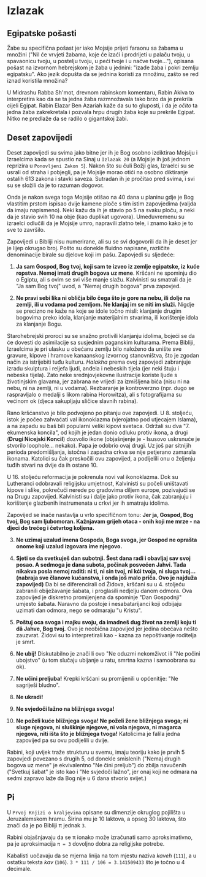 # Izlazak

## Egipatske pošasti

Žabe su specifična pošast jer iako Mojsije prijeti faraonu sa žabama u množini ("Nil će vrvjeti žabama, koje će izaći i prodrijeti u palaču tvoju, u spavaonicu tvoju, u postelju tvoju, u peći tvoje i u naćve tvoje..."), opisana pošast na izvornom hebrejskom je žaba u jednini: "izađe žaba i pokri zemlju egipatsku". Ako jezik dopušta da se jednina koristi za množinu, zašto se red iznad koristila množina?

U Midrashu Rabba Sh'mot, drevnom rabinskom komentaru, Rabin Akiva to interpretira kao da se ta jedna žaba razmnožavala tako brzo da je prekrila cijeli Egipat. Rabin Elazar Ben Azariah kaže da su to gluposti, i da je *očito* ta jedna žaba zakrekretala i pozvala hrpu drugih žaba koje su prekrile Egipat. Nitko ne predlaže da se radilo o gigantskoj žabi.

## Deset zapovijedi

Deset zapovijedi su svima jako bitne jer ih je Bog osobno izdiktirao Mojsiju i Izraelcima kada se spustio na Sinaj u `Izlazak 20` (a Mojsije ih još jednom reprizira u `Ponovljeni Zakon 5`). Nakon što su čuli Božji glas, Izraelci su se usrali od straha i pobjegli, pa je Mojsije morao otići na osobno diktiranje ostalih 613 zakona i stavki saveza. Sutradan ih je pročitao pred svima, i svi su se složili da je to razuman dogovor.

Onda je nakon svega toga Mojsije otišao na 40 dana u planinu gdje je Bog vlastitim prstom ispisao dvije kamene ploče s tim istim zapovjedima (valjda da imaju napismeno). Neki kažu da ih je stavio po 5 na svaku ploču, a neki da je stavio svih 10 na obje (kao duplikat ugovora). Umeđuvremenu su izraelci odlučili da je Mojsije umro, napravili zlatno tele, i znamo kako je to sve to završilo.

Zapovijedi u Bibliji nisu numerirane, ali su se svi dogovorili da ih je deset jer je lijep okrugao broj. Pošto su donekle fluidno napisane, različite denominacije birale su djelove koji im pašu. Zapovjedi su sljedeće:

1. **Ja sam Gospod, Bog tvoj, koji sam te izveo iz zemlje egipatske, iz kuće ropstva. Nemoj imati drugih bogova uz mene**. Kršćani ne spominju dio o Egiptu, ali s ovim se svi više manje slažu. Kalvinisti su smatrali da je "Ja sam Bog tvoj" uvod, a "Nemaj drugih bogova" prva zapovjed.

2. **Ne pravi sebi lika ni obličja bilo čega što je gore na nebu, ili dolje na zemlji, ili u vodama pod zemljom. Ne klanjaj im se niti im služi.** Nigdje se precizno ne kaže na koje se idole točno misli: klanjanje drugim bogovima preko idola, klanjanje materijalnim stvarima, ili korištenje idola za klanjanje Bogu.

Starohebrejski proroci su se snažno protivili klanjanju idolima, bojeći se da će dovesti do asimilacije sa susjednim paganskim kulturama. Prema Bibliji, Izraelcima je pri ulasku u obećanu zemlju bilo naloženo da unište sve gravure, kipove i hramove kanaanskog izvornog stanovništva, što je zgodan način za istrijebiti tuđu kulturu. *Halakha* prema ovoj zapovjedi zabranjuje izradu skulptura i reljefa ljudi, anđela i nebeskih tijela (jer neki štuju i nebeska tijela). Zato neke srednjovjekovne ilustracije koriste ljude s životinjskim glavama, jer zabrana ne vrijedi za izmišljena bića (nisu ni na nebu, ni na zemlji, ni u vodama). Rezbaranje je kontroverzno (npr. dugo se raspravljalo o medalji s likom rabina Horowitza), ali s fotografijama su većinom ok (djeca sakupljaju sličice slavnih rabina).

Rano kršćanstvo je bilo podvojeno po pitanju ove zapovjedi. U 8. stoljeću, istok je počeo zahvaćati val ikonoklazma (vjerojatno pod utjecajem Islama), a na zapadu su baš bili popularni veliki kipovi svetaca. Održali su dva "7. ekumenska koncila", od kojih je jedan donio odluku protiv ikona, a drugi (**Drugi Nicejski Koncil**) dozvolio ikone (objašnjenje je - Isusovo uskrsnuće je stvorilo loophole... nekako). Papa je odobrio ovaj drugi. Uz još par sitnijih perioda predomišljanja, istočna i zapadna crkva se nije petjerano zamarala ikonama. Katolici su čak preskočili ovu zapovijed, a podijelili onu o željenju tuđih stvari na dvije da ih ostane 10.

U 16. stoljeću reformacija je pokrenula novi val ikonoklazma. Dok su Lutheranci odobravali religijsku umjetnost, Kalvinisti su počeli uništavati kipove i slike, pokrečući nerede po gradovima diljem europe, pozivajući se na Drugu zapovijed. Kalvinisti su i dalje jako protiv ikona, čak zabranjuju i korištenje glazbenih instrumenata u crkvi jer ih smatraju idolima.

Zapovijed se inače nastavlja u vrlo specifičnom tonu: **Jer ja, Gospod, Bog tvoj, Bog sam ljubomoran. Kažnjavam grijeh otaca - onih koji me mrze - na djeci do trećeg i četvrtog koljena.**

3. **Ne uzimaj uzalud imena Gospoda, Boga svoga, jer Gospod ne oprašta onome koji uzalud izgovara ime njegovo.**

4. **Sjeti se da svetkuješ dan subotnji. Šest dana radi i obavljaj sav svoj posao. A sedmoga je dana subota, počinak posvećen Jahvi. Tada nikakva posla nemoj raditi: ni ti, ni sin tvoj, ni kći tvoja, ni sluga tvoj... (nabraja sve članove kućanstva, i onda još malo priča. Ovo je najduža zapovijed)** Da bi se diferencirali od Židova, kršćani su u 4. stoljeću zabranili obiježavanje šabata, i proglasili nedjelju danom odmora. Ova zapovijed je diskretno promijenjena da spominje "Dan Gospodnji" umjesto šabata. Naravno da postoje i nesabatarijanci koji odbijaju uzimati dan odmora, nego se odmaraju "u Kristu".

5. **Poštuj oca svoga i majku svoju, da imadneš dug život na zemlji koju ti dâ Jahve, Bog tvoj.** Ovo je neobična zapovijed jer jedina obećava nešto zauzvrat. Židovi su to interpretirali kao - kazna za nepoštivanje roditelja je smrt.

6. **Ne ubij!** Diskutabilno je znači li ovo "Ne oduzmi nekomživot ili "Ne počini ubojstvo" (u tom slučaju ubijanje u ratu, smrtna kazna i samoobrana su ok).

7. **Ne učini preljuba!** Krepki kršćani su promijenili u općenitije: "Ne sagriješi bludno".

8. **Ne ukradi!**

9. **Ne svjedoči lažno na bližnjega svoga!**

10. **Ne poželi kuće bližnjega svoga! Ne poželi žene bližnjega svoga; ni sluge njegova, ni sluškinje njegove, ni vola njegova, ni magarca njegova, niti išta što je bližnjega tvoga!** Katolicima je falila jedna zapovijed pa su ovu podijelili u dvije.

Rabini, koji uvijek traže strukturu u svemu, imaju teoriju kako je prvih 5 zapovjedi povezano s drugih 5, od donekle smislenih ("Nemaj drugih bogova uz mene" je ekvivalentno "Ne čini preljub") do zbilja navučenih ("Svetkuj šabat" je isto kao i "Ne svjedoči lažno", jer onaj koji ne odmara na sedmi zapravo laže da Bog nije u 6 dana stvorio svijet.)

## Pi

U `Prvoj Knjizi o kraljevima` opisane su dimenzije okruglog pojilišta u Jeruzalemskom hramu. Širina mu je 10 laktova, a opseg 30 laktova, što znači da je po Bibliji π jednak `3`.

Rabini objašnjavaju da se π ionako može izračunati samo aproksimativno, pa je aproksimacija `π = 3` dovoljno dobra za religijske potrebe.

Kabalisti uočavaju da se mjerna linija na tom mjestu naziva *kaveh* (`111`), a u ostatku teksta *kav* (`106`). `3 * 111 / 106 = 3.141509433` što je točno u 4 decimale.

